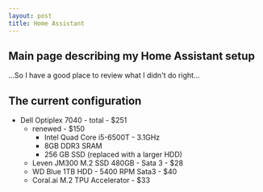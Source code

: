 ```yaml
---
layout: post
title: Home Assistant
---
```


## Main page describing my Home Assistant setup

...So I have a good place to review what I didn't do right...

## The current configuration
* Dell Optiplex 7040 - total - $251
  - renewed - $150
    - Intel Quad Core i5-6500T - 3.1GHz 
    - 8GB DDR3 SRAM
    - 256 GB SSD (replaced with a larger HDD)
  - Leven JM300 M.2 SSD 480GB - Sata 3 - $28
  - WD Blue 1TB HDD - 5400 RPM Sata3 - $40
  - Coral.ai M.2 TPU Accelerator - $33

